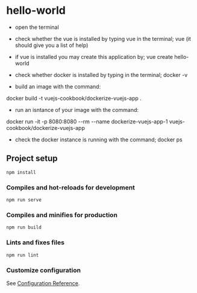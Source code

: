 # hello-world

- open the terminal

- check whether the vue is installed by typing vue in the terminal; vue 
(it should give you a list of help)

- if vue is installed you may create this application by; vue create hello-world

- check whether docker is installed by typing in the terminal; docker -v

- build an image with the command:

docker build -t vuejs-cookbook/dockerize-vuejs-app .

- run an isntance of your image with the command:

docker run -it -p 8080:8080 --rm --name dockerize-vuejs-app-1 vuejs-cookbook/dockerize-vuejs-app

- check the docker instance is running with the command; docker ps


## Project setup
```
npm install
```

### Compiles and hot-reloads for development
```
npm run serve
```

### Compiles and minifies for production
```
npm run build
```

### Lints and fixes files
```
npm run lint
```

### Customize configuration
See [Configuration Reference](https://cli.vuejs.org/config/).
